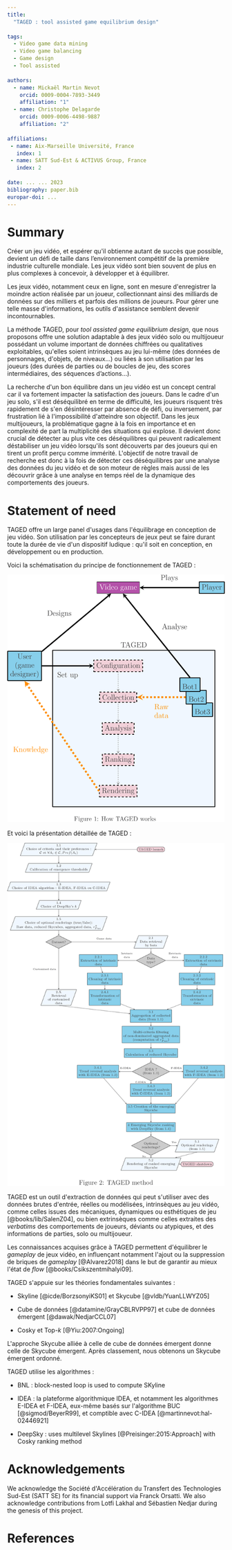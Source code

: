 ```yaml
---
title: 
  "TAGED : tool assisted game equilibrium design"

tags:
  - Video game data mining
  - Video game balancing
  - Game design
  - Tool assisted

authors:
  - name: Mickaël Martin Nevot
    orcid: 0009-0004-7893-3449
    affiliation: "1"
  - name: Christophe Delagarde
    orcid: 0009-0006-4498-9887
    affiliation: "2"

affiliations:
 - name: Aix-Marseille Université, France
   index: 1
 - name: SATT Sud-Est & ACTIVUS Group, France
   index: 2

date: ... ... 2023
bibliography: paper.bib
europar-doi: ...
---
```


# Summary

Créer un jeu vidéo, et espérer qu'il obtienne autant de succès que possible, devient un défi de taille dans l’environnement compétitif de la première industrie culturelle mondiale. Les jeux vidéo sont bien souvent de plus en plus complexes à concevoir, à développer et à équilibrer.

Les jeux vidéo, notamment ceux en ligne, sont en mesure d'enregistrer la moindre action réalisée par un joueur, collectionnant ainsi des milliards de données sur des milliers et parfois des millions de joueurs. Pour gérer une telle masse d'informations, les outils d'assistance semblent devenir incontournables.

La méthode TAGED, pour *tool assisted game equilibrium design*, que nous proposons offre une solution adaptable à des jeux vidéo solo ou multijoueur possédant un volume important de données chiffrées ou qualitatives exploitables, qu'elles soient intrinsèques au jeu lui-même (des données de personnages, d'objets, de niveaux...) ou liées à son utilisation par les joueurs (des durées de parties ou de boucles de jeu, des scores intermédiaires, des séquences d’actions...).

La recherche d'un bon équilibre dans un jeu vidéo est un concept central car il va fortement impacter la satisfaction des joueurs. Dans le cadre d'un jeu solo, s'il est déséquilibré en terme de difficulté, les joueurs risquent très rapidement de s'en désintéresser par absence de défi, ou inversement, par frustration lié à l'impossibilité d'atteindre son objectif. Dans les jeux multijoueurs, la problématique gagne à la fois en importance et en complexité de part la multiplicité des situations qui explose. Il devient donc crucial de détecter au plus vite ces déséquilibres qui peuvent radicalement déstabiliser un jeu vidéo lorsqu'ils sont découverts par des joueurs qui en tirent un profit perçu comme immérité. L'objectif de notre travail de recherche est donc à la fois de détecter ces déséquilibres par une analyse des données du jeu vidéo et de son moteur de règles mais aussi de les découvrir grâce à une analyse en temps réel de la dynamique des comportements des joueurs.

# Statement of need

TAGED offre un large panel d'usages dans l'équilibrage en conception de jeu vidéo. Son utilisation par les concepteurs de jeux peut se faire durant toute la durée de vie d'un dispositif ludique : qu'il soit en conception, en développement ou en production.

Voici la schématisation du principe de fonctionnement de TAGED :
<!--- 
<p align="center">
	<img src="how-taged-works.png" alt="Principe de fonctionnement de TAGED" width="800">
</p>
 --->
 
![Principe de fonctionnement de TAGED](how-taged-works.png)

Et voici la présentation détaillée de TAGED :
<!--- 
<p align="center">
	<img src="taged-method.png" alt="Principe de fonctionnement de TAGED" width="800">
</p>
 --->
 
![Présentation détaillée de TAGED](taged-method.png)

TAGED est un outil d'extraction de données qui peut s'utiliser avec des données brutes d'entrée, réelles ou modélisées, intrinsèques au jeu vidéo, comme celles issues des mécaniques, dynamiques ou esthétiques de jeu [@books/lib/SalenZ04], ou bien extrinsèques comme celles extraites des *verbatims* des comportements de joueurs, déviants ou atypiques, et des informations de parties, solo ou multijoueur.

Les connaissances acquises grâce à TAGED permettent d'équilibrer le *gameplay* de jeux vidéo, en influençant notamment l'ajout ou la suppression de briques de *gameplay* [@Alvarez2018] dans le but de garantir au mieux l'état de *flow* [@books/Csikszentmihalyi09].

TAGED s'appuie sur les théories fondamentales suivantes :
- Skyline [@icde/BorzsonyiKS01] et Skycube [@vldb/YuanLLWYZ05]

- Cube de données [@datamine/GrayCBLRVPP97] et cube de données émergent [@dawak/NedjarCCL07]

- Cosky et Top-*k* [@Yiu:2007:Ongoing]

L'approche Skycube alliée à celle de cube de données émergent donne celle de Skycube émergent. Après classement, nous obtenons un Skycube émergent ordonné.

TAGED utilise les algorithmes :
- BNL : block-nested loop is used to compute SKyline

- IDEA : la plateforme algorithmique IDEA, et notamment les algorithmes E-IDEA et F-IDEA, eux-même basés sur l'algorithme BUC [@sigmod/BeyerR99], et comptible avec C-IDEA [@martinnevot:hal-02446921]

- DeepSky : uses multilevel Skylines [@Preisinger:2015:Approach] with Cosky ranking method

# Acknowledgements

We acknowledge the Société d'Accélération du Transfert des Technologies Sud-Est (SATT SE) for its financial support via Franck Orsatti. We also acknowledge contributions from Lotfi Lakhal and Sébastien Nedjar during the genesis of this project.

# References
